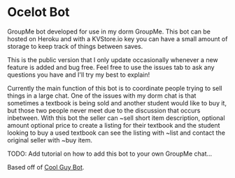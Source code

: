 # Ocelot Bot

GroupMe bot developed for use in my dorm GroupMe. This bot can be hosted on Heroku and with a KVStore.io key you can have a small amount of storage to keep track of things between saves.

This is the public version that I only update occasionally whenever a new feature is added and bug free. Feel free to use the issues tab to ask any questions you have and I'll try my best to explain!

Currently the main function of this bot is to coordinate people trying to sell things in a large chat. One of the issues with my dorm chat is that sometimes a textbook is being sold and another student would like to buy it, but those two people never meet due to the discussion that occurs inbetween. With this bot the seller can ~sell short item description, optional amount optional price to create a listing for their textbook and the student looking to buy a used textbook can see the listing with ~list and contact the original seller with ~buy item.

TODO: Add tutorial on how to add this bot to your own GroupMe chat...

Based off of [Cool Guy Bot](https://github.com/groupme/bot-tutorial-nodejs).
